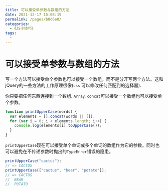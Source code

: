 ```yaml
---
title: 可以接受单参数与数组的方法
date: 2021-12-17 15:08:19
permalink: /pages/b0d6e0/
categories:
  - 《JS小技巧》
tags:
  - 
---
```

# 可以接受单参数与数组的方法

写一个方法可以接受单个参数也可以接受一个数组，而不是分开写两个方法。这和jQuery的一些方法的工作原理很像(`css` 可以修改任何匹配到的选择器).

你只要把任何东西连接到一个数组. `Array.concat`可以接受一个数组也可以接受单个参数。

```javascript
function printUpperCase(words) {
  var elements = [].concat(words || []);
  for (var i = 0; i < elements.length; i++) {
    console.log(elements[i].toUpperCase());
  }
}
```


`printUpperCase`现在可以接受单个单词或多个单词的数组作为它的参数。同时也可以避免在不传递参数时抛出的`TypeError`错误的隐患。

```javascript
printUpperCase("cactus");
// => CACTUS
printUpperCase(["cactus", "bear", "potato"]);
// => CACTUS
//  BEAR
//  POTATO
```

